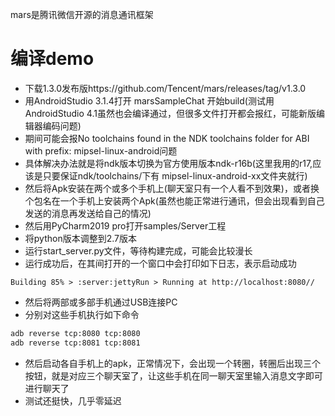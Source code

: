 mars是腾讯微信开源的消息通讯框架
# 编译demo
- 下载1.3.0发布版https://github.com/Tencent/mars/releases/tag/v1.3.0
- 用AndroidStudio 3.1.4打开 marsSampleChat 开始build(测试用AndroidStudio 4.1虽然也会编译通过，但很多文件打开都会报红，可能新版编辑器编码问题)
- 期间可能会报No toolchains found in the NDK toolchains folder for ABI with prefix: mipsel-linux-android问题
- 具体解决办法就是将ndk版本切换为官方使用版本ndk-r16b(这里我用的r17,应该是只要保证ndk/toolchains/下有 mipsel-linux-android-xx文件夹就行)
- 然后将Apk安装在两个或多个手机上(聊天室只有一个人看不到效果)，或者换个包名在一个手机上安装两个Apk(虽然也能正常进行通讯，但会出现看到自己发送的消息再发送给自己的情况)
- 然后用PyCharm2019 pro打开samples/Server工程
- 将python版本调整到2.7版本
- 运行start_server.py文件，等待构建完成，可能会比较漫长
- 运行成功后，在其间打开的一个窗口中会打印如下日志，表示启动成功
```
Building 85% > :server:jettyRun > Running at http://localhost:8080//
```
- 然后将两部或多部手机通过USB连接PC
- 分别对这些手机执行如下命令
```bat
adb reverse tcp:8080 tcp:8080
adb reverse tcp:8081 tcp:8081
```
- 然后启动各自手机上的apk，正常情况下，会出现一个转圈，转圈后出现三个按钮，就是对应三个聊天室了，让这些手机在同一聊天室里输入消息文字即可进行聊天了
- 测试还挺快，几乎零延迟
